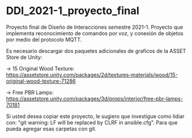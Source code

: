 # DDI_2021-1_proyecto_final
Proyecto final de Diseño de Interacciones semestre 2021-1. Proyecto que implementa reconocimiento de comandos por voz, y conexión de objetos por medio del protocolo MQTT.

Es necesario descargar dos paquetes adicionales de graficos de la ASSET Store de Unity:

-> 15 Original Wood Texture: https://assetstore.unity.com/packages/2d/textures-materials/wood/15-original-wood-texture-71286

-> Free PBR Lamps: https://assetstore.unity.com/packages/3d/props/interior/free-pbr-lamps-70181

Si usted desea copiar este proyecto, le sugiero que investigue como lidiar con: "git warning: LF will be replaced by CLRF in ansible.cfg". Para que pueda agregar esas carpetas con git.
